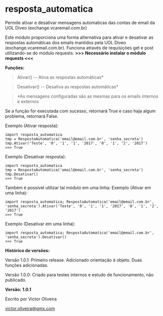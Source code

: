 # resposta_automatica
Permite ativar e desativar mensagens automaticas das contas de email da UOL Diveo (exchange.vcaremail.com.br)

Este módulo proporciona uma forma alternativa para ativar e desativar as respostas automáticas dos emails mantidos pela UOL Diveo (exchange.vcaremail.com.br).
Funciona através de requisições get e post utilizando-se do módulo requests.
**>>> Necessário instalar o módulo requests <<<**

**Funções:**

>Ativar() -- Ativa as respostas automáticas*

>Desativar() -- Desativa as respostas automáticas*

>*As mensagens configuradas são as mesmas para os emails internos e externos

Se a função for executada com sucesso, retornará True e caso haja algum problema, retornará False.

Exemplo (Ativar resposta):
```
import resposta_automatica
tmp = RespostaAutomatica('email@email.com.br', 'senha_secreta')
tmp.Ativar('Teste', '0', '1', '1', '2017', '0', '1', '2', '2017')
>>> True
```

Exemplo (Desativar resposta):
```
import resposta_automatica
tmp = RespostaAutomatica('email@email.com.br', 'senha_secreta')
tmp.Desativar()
>>> True
```

Também é possível utilizar tal módulo em uma linha:
Exemplo (Ativar em uma linha):
```
import resposta_automatica; RespostaAutomatica('email@email.com.br', 'senha_secreta').Ativar('Teste', '0', '1', '1', '2017', '0', '1', '2', '2017')
>>> True
```

Exemplo (Desativar em uma linha):
```
import resposta_automatica; RespostaAutomatica('email@email.com.br', 'senha_secreta').Desativar()
>>> True
```

**Histórico de versões:**

Versão 1.0.1: Primeiro release. Adicionado orientação à objeto. Duas funções adicionadas.

Versão 1.0.0: Criado para testes internos e estudo de funcionamento, não publicado.

**Versão: 1.0.1**

Escrito por Victor Oliveira

victor.oliveira@gmx.com
